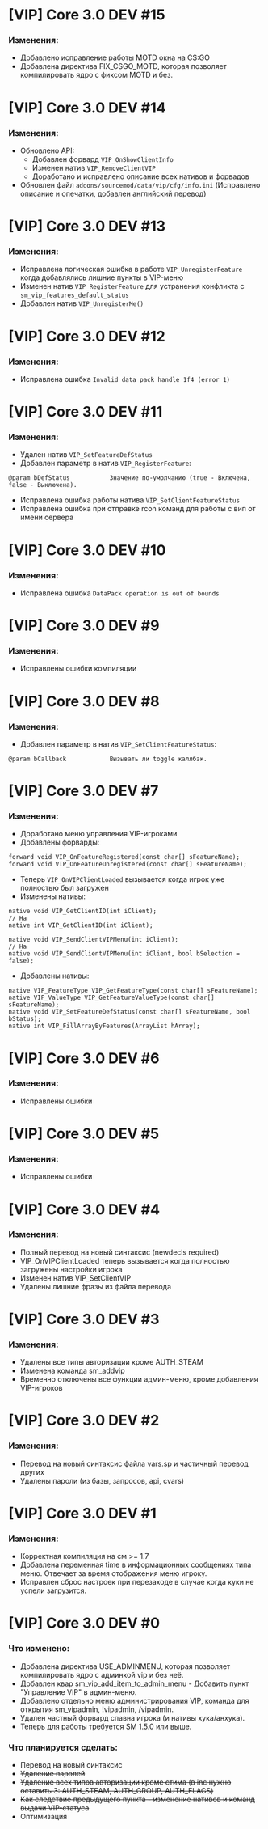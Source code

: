 # [VIP] Core 3.0 DEV #15

### Изменения:
- Добавлено исправление работы MOTD окна на CS:GO
- Добавлена директива FIX_CSGO_MOTD, которая позволяет компилировать ядро с фиксом MOTD и без.

# [VIP] Core 3.0 DEV #14

### Изменения:
- Обновлено API:
	- Добавлен форвард `VIP_OnShowClientInfo`
	- Изменен натив `VIP_RemoveClientVIP`
	- Доработано и исправлено описание всех нативов и форвадов
- Обновлен файл `addons/sourcemod/data/vip/cfg/info.ini` (Исправлено описание и опечатки, добавлен английский перевод)

# [VIP] Core 3.0 DEV #13

### Изменения:
- Исправлена логическая ошибка в работе `VIP_UnregisterFeature` когда добавлялись лишние пункты в VIP-меню
- Изменен натив `VIP_RegisterFeature` для устранения конфликта с `sm_vip_features_default_status`
- Добавлен натив `VIP_UnregisterMe()`

# [VIP] Core 3.0 DEV #12

### Изменения:
- Исправлена ошибка `Invalid data pack handle 1f4 (error 1)`

# [VIP] Core 3.0 DEV #11

### Изменения:
- Удален натив `VIP_SetFeatureDefStatus`
- Добавлен параметр в натив `VIP_RegisterFeature`:
```
@param bDefStatus			Значение по-умолчанию (true - Включена, false - Выключена).
```
- Исправлена ошибка работы натива `VIP_SetClientFeatureStatus`
- Исправлена ошибка при отправке rcon команд для работы с вип от имени сервера

# [VIP] Core 3.0 DEV #10

### Изменения:
- Исправлена ошибка `DataPack operation is out of bounds`

# [VIP] Core 3.0 DEV #9

### Изменения:
- Исправлены ошибки компиляции

# [VIP] Core 3.0 DEV #8

### Изменения:
- Добавлен параметр в натив `VIP_SetClientFeatureStatus`:
```
@param bCallback			Вызывать ли toggle каллбэк.
```

# [VIP] Core 3.0 DEV #7

### Изменения:
- Доработано меню управления VIP-игроками
- Добавлены форварды:
```
forward void VIP_OnFeatureRegistered(const char[] sFeatureName);
forward void VIP_OnFeatureUnregistered(const char[] sFeatureName);
```
- Теперь `VIP_OnVIPClientLoaded` вызывается когда игрок уже полностью был загружен
- Изменены нативы:
```
native void VIP_GetClientID(int iClient);
// На
native int VIP_GetClientID(int iClient);

native void VIP_SendClientVIPMenu(int iClient);
// На
native void VIP_SendClientVIPMenu(int iClient, bool bSelection = false);
```
- Добавлены нативы:
```
native VIP_FeatureType VIP_GetFeatureType(const char[] sFeatureName);
native VIP_ValueType VIP_GetFeatureValueType(const char[] sFeatureName);
native void VIP_SetFeatureDefStatus(const char[] sFeatureName, bool bStatus);
native int VIP_FillArrayByFeatures(ArrayList hArray);
```

# [VIP] Core 3.0 DEV #6

### Изменения:
- Исправлены ошибки

# [VIP] Core 3.0 DEV #5

### Изменения:
- Исправлены ошибки

# [VIP] Core 3.0 DEV #4

### Изменения:
- Полный перевод на новый синтаксис (newdecls required)
- VIP_OnVIPClientLoaded теперь вызывается когда полностью загружены настройки игрока
- Изменен натив VIP_SetClientVIP
- Удалены лишние фразы из файла перевода


# [VIP] Core 3.0 DEV #3

### Изменения:
- Удалены все типы авторизации кроме AUTH_STEAM
- Изменена команда sm_addvip
- Временно отключены все функции админ-меню, кроме добавления VIP-игроков


# [VIP] Core 3.0 DEV #2

### Изменения:
- Перевод на новый синтаксис файла vars.sp и частичный перевод других
- Удалены пароли (из базы, запросов, api, cvars)

# [VIP] Core 3.0 DEV #1

### Изменения:
- Корректная компиляция на см >= 1.7
- Добавлена переменная time в информационных сообщениях типа меню. Отвечает за время отображения меню игроку.
- Исправлен сброс настроек при перезаходе в случае когда куки не успели загрузится.


# [VIP] Core 3.0 DEV #0

### Что изменено:
- Добавлена директива USE_ADMINMENU, которая позволяет компилировать ядро с админкой vip и без неё.
- Добавлен квар sm_vip_add_item_to_admin_menu - Добавить пункт "Управление VIP" в админ-меню.
- Добавлено отдельно меню администрирования VIP, команда для открытия sm_vipadmin, !vipadmin, /vipadmin.
- Удален частный форвард спавна игрока (и нативы хука/анхука).
- Теперь для работы требуется SM 1.5.0 или выше.

### Что планируется сделать:
- Перевод на новый синтаксис
- ~~Удаление паролей~~
- ~~Удаление всех типов авторизации кроме стима (в inc нужно оставить 3: AUTH_STEAM, AUTH_GROUP, AUTH_FLAGS)~~
- ~~Как следствие предыдущего пункта - изменение нативов и команд выдачи VIP-статуса~~
- Оптимизация